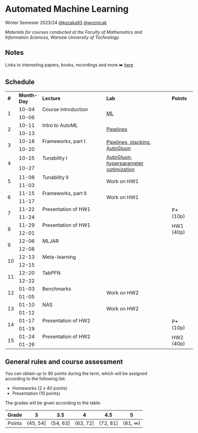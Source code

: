 # Automated Machine Learning

Winter Semester 2023/24 [@kozaka93](https://github.com/kozaka93) [@woznicak](https://github.com/woznicak)

*Materials for courses conducted at the Faculty of Mathematics and Information Sciences, Warsaw University of Technology.*

## Notes

Links to interesting papers, books, recordings and more :arrow_right: [here](https://github.com/kozaka93/2023Z-AutoML/tree/main/notes)


## Schedule

<div class="tg-wrap"><table style="undefined;table-layout: fixed; width: 615px">
<colgroup>
<col style="width: 25px">
<col style="width: 50px">
<col style="width: 230px">
<col style="width: 230px">
<col style="width: 80px">
</colgroup>
<tbody>
  <tr>
    <td><b>#</b></td>
    <td><b>Month-Day</b></td>
    <td><b>Lecture</b></td>
    <td><b>Lab</b></td>
    <td><b>Points</b></td>
  </tr>
  <tr>
    <td rowspan="2">1</td>
    <td>10-04</td>
    <td>Course introduction</td>
    <td rowspan="2"> <a href="https://github.com/kozaka93/2023Z-AutoML/tree/main/labs/lab1">ML</a></td>
    <td rowspan="2"></td>
  </tr>
  <tr>
    <td>10-06</td>
    <td></td>
  </tr>
  <tr>
    <td rowspan="2">2</td>
    <td>10-11</td>
    <td>Intro to AutoML</td>
    <td rowspan="2"><a href="https://github.com/kozaka93/2023Z-AutoML/tree/main/labs/lab2">Pipelines</a></td>
    <td rowspan="2"></td>
  </tr>
  <tr>
    <td>10-13</td>
    <td></td>
  </tr>
  <tr>
    <td rowspan="2">3</td>
    <td>10-18</td>
    <td>Frameworks, part I</td>
    <td rowspan="2"><a href="https://github.com/kozaka93/2023Z-AutoML/tree/main/labs/lab3">Pipelines, stacking, AutoGluon</a></td>
    <td rowspan="2"></td>
  </tr>
  <tr>
    <td>10-20</td>
    <td></td>
  </tr>
  <tr>
    <td rowspan="2">4</td>
    <td>10-25</td>
    <td>Tunability I</td>
    <td rowspan="2"><a href="https://github.com/kozaka93/2023Z-AutoML/tree/main/labs/lab4" >AutoGluon, hyperparameter optimization</a></td>
    <td rowspan="2"></td>
  </tr>
  <tr>
    <td>10-27</td>
    <td></td>
  </tr>
  <tr>
    <td rowspan="2">5</td>
    <td>11-08</td>
    <td>Tunability II</td>
    <td rowspan="2">Work on HW1</td>
    <td rowspan="2"></td>
  </tr>
  <tr>
    <td>11-03</td>
    <td></td>
  </tr>
  <tr>
    <td rowspan="2">6</td>
    <td>11-15</td>
    <td>Frameworks, part II</td>
    <td rowspan="2">Work on HW1</td>
    <td rowspan="2"></td>
  </tr>
  <tr>
    <td>11-17</td>
    <td></td>
  </tr>
  <tr>
    <td rowspan="2">7</td>
    <td>11-22</td>
    <td>Presentation of HW1</td>
    <td rowspan="2"></td>
    <td rowspan="2">P* (10p)</td>
  </tr>
  <tr>
    <td>11-24</td>
    <td></td>
  </tr>
  <tr>
    <td rowspan="2">8</td>
    <td>11-29</td>
    <td>Presentation of HW1</td>
    <td rowspan="2"></td>
    <td rowspan="2">HW1 (40p)</td>
  </tr>
  <tr>
    <td>12-01</td>
    <td></td>
  </tr>
  <tr>
    <td rowspan="2">9</td>
    <td>12-06</td>
    <td>MLJAR</td>
    <td rowspan="2"></td>
    <td rowspan="2"></td>
  </tr>
  <tr>
    <td>12-08</td>
    <td></td>
  </tr>
  <tr>
    <td rowspan="2">10</td>
    <td>12-13</td>
    <td>Meta-learning</td>
    <td rowspan="2"></td>
    <td rowspan="2"></td>
  </tr>
  <tr>
    <td>12-15</td>
    <td></td>
  </tr>
  <tr>
    <td rowspan="2">11</td>
    <td>12-20</td>
    <td>TabPFN</td>
    <td rowspan="2"></td>
    <td rowspan="2"></td>
  </tr>
  <tr>
    <td>12-22</td>
    <td></td>
  </tr>
  <tr>
    <td rowspan="2">12</td>
    <td>01-03</td>
    <td>Benchmarks</td>
    <td rowspan="2">Work on HW2</td>
    <td rowspan="2"></td>
  </tr>
  <tr>
    <td>01-05</td>
    <td></td>
  </tr>
  <tr>
    <td rowspan="2">13</td>
    <td>01-10</td>
    <td>NAS</td>
    <td rowspan="2">Work on HW2</td>
    <td rowspan="2"></td>
  </tr>
  <tr>
    <td>01-12</td>
    <td></td>
  </tr>
  <tr>
    <td rowspan="2">14</td>
    <td>01-17</td>
    <td>Presentation of HW2</td>
    <td rowspan="2"></td>
    <td rowspan="2">P* (10p)</td>
  </tr>
  <tr>
    <td>01-19</td>
    <td></td>
  </tr>
  <tr>
    <td rowspan="2">15</td>
    <td>01-24</td>
    <td>Presentation of HW2</td>
    <td rowspan="2"></td>
    <td rowspan="2">HW2 (40p)</td>
  </tr>
  <tr>
    <td>01-26</td>
    <td></td>
  </tr>
</tbody>
</table></div>

## General rules and course assessment

You can obtain up to 90 points during the term, which will be assigned according to the following list:
- Homeworks (2 x 40 points)
- Presentation (10 points)

The grades will be given according to the table:

| Grade |  3 | 3.5 | 4 | 4.5 | 5 |
|:---:|:---:|:---:|:---:|:---:|:---:|
| Points   | (45, 54] | (54, 63] | (63, 72] | (72, 81] | (81, ∞) |
